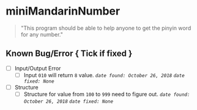 # miniMandarinNumber
> "This program should be able to help anyone to get the pinyin word for any number."



## Known Bug/Error { Tick if fixed }
- [ ] Input/Output Error
  - [ ] Input `010` will return `8` value. _` date found: October 26, 2018 `_ _`date fixed: None`_
- [ ] Structure
  - [ ] Structure for value from `100` to `999` need to figure out. _` date found: October 26, 2018 `_ _`date fixed: None`_
